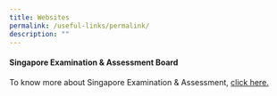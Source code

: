 ```yaml
---
title: Websites
permalink: /useful-links/permalink/
description: ""
---
```

#### Singapore Examination & Assessment Board
To know more about Singapore Examination & Assessment, <a href = "https://www.seab.gov.sg/home/#">click here.</a>